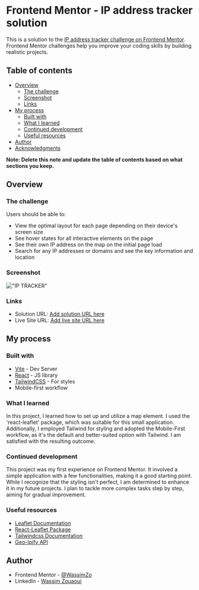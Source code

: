 # Frontend Mentor - IP address tracker solution

This is a solution to the [IP address tracker challenge on Frontend Mentor](https://www.frontendmentor.io/challenges/ip-address-tracker-I8-0yYAH0). Frontend Mentor challenges help you improve your coding skills by building realistic projects. 

## Table of contents

- [Overview](#overview)
  - [The challenge](#the-challenge)
  - [Screenshot](#screenshot)
  - [Links](#links)
- [My process](#my-process)
  - [Built with](#built-with)
  - [What I learned](#what-i-learned)
  - [Continued development](#continued-development)
  - [Useful resources](#useful-resources)
- [Author](#author)
- [Acknowledgments](#acknowledgments)

**Note: Delete this note and update the table of contents based on what sections you keep.**

## Overview

### The challenge

Users should be able to:

- View the optimal layout for each page depending on their device's screen size
- See hover states for all interactive elements on the page
- See their own IP address on the map on the initial page load
- Search for any IP addresses or domains and see the key information and location

### Screenshot

!["IP TRACKER"](./Screenshot.png)


### Links

- Solution URL: [Add solution URL here](https://github.com/WassimZo/Ip-Tracker)
- Live Site URL: [Add live site URL here](https://ip-tracker-wass.vercel.app/)

## My process

### Built with
- [Vite](https://vitejs.dev/) - Dev Server 
- [React](https://reactjs.org/) - JS library
- [TailwindCSS](https://tailwindcss.com/) - For styles
- Mobile-first workflow

### What I learned

In this project, I learned how to set up and utilize a map element. I used the 'react-leaflet' package, which was suitable for this small application. Additionally, I employed Tailwind for styling and adopted the Mobile-First workflow, as it's the default and better-suited option with Tailwind. I am satisfied with the resulting outcome.

### Continued development

This project was my first experience on Frontend Mentor. It involved a simple application with a few functionalities, making it a good starting point. While I recognize that the styling isn't perfect, I am determined to enhance it in my future projects. I plan to tackle more complex tasks step by step, aiming for gradual improvement.

### Useful resources

- [Leaflet Documentation](https://leafletjs.com/reference.html)
- [React-Leaflet Package](https://github.com/PaulLeCam/react-leaflet)
- [Tailwindcss Documentation](https://tailwindcss.com/docs/installation) 
- [Geo-Ipify API](https://geo.ipify.org/docs)

## Author

- Frontend Mentor - [@WassimZo](https://www.frontendmentor.io/profile/WassimZo)
- LinkedIn - [Wassim Zouaoui](https://www.linkedin.com/in/wassim-zouaoui-94354a1b8/)
